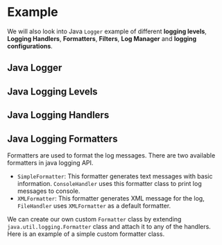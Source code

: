 # Example

We will also look into Java `Logger` example of different **logging levels**, **Logging Handlers**, **Formatters**, **Filters**, **Log Manager** and **logging configurations**.

## Java Logger

## Java Logging Levels

## Java Logging Handlers



## Java Logging Formatters

Formatters are used to format the log messages. There are two available formatters in java logging API.

- `SimpleFormatter`: This formatter generates text messages with basic information. `ConsoleHandler` uses this formatter class to print log messages to console.
- `XMLFormatter`: This formatter generates XML message for the log, `FileHandler` uses `XMLFormatter` as a default formatter.

We can create our own custom `Formatter` class by extending `java.util.logging.Formatter` class and attach it to any of the handlers. Here is an example of a simple custom formatter class.

```java

```
